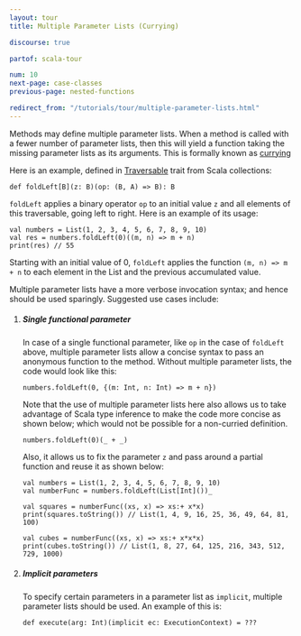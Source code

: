 ```yaml
---
layout: tour
title: Multiple Parameter Lists (Currying)

discourse: true

partof: scala-tour

num: 10
next-page: case-classes
previous-page: nested-functions

redirect_from: "/tutorials/tour/multiple-parameter-lists.html"
---
```


Methods may define multiple parameter lists. When a method is called with a fewer number of parameter lists, then this will yield a function taking the missing parameter lists as its arguments. This is formally known as [currying](https://en.wikipedia.org/wiki/Currying)

Here is an example, defined in [Traversable](/overviews/collections/trait-traversable.html) trait from Scala collections:

```
def foldLeft[B](z: B)(op: (B, A) => B): B
```

`foldLeft` applies a binary operator `op` to an initial value `z` and all elements of this traversable, going left to right. Here is an example of its usage:

```tut
val numbers = List(1, 2, 3, 4, 5, 6, 7, 8, 9, 10)
val res = numbers.foldLeft(0)((m, n) => m + n)
print(res) // 55
```

Starting with an initial value of 0, `foldLeft` applies the function `(m, n) => m + n` to each element in the List and the previous accumulated value.

Multiple parameter lists have a more verbose invocation syntax; and hence should be used sparingly. Suggested use cases include:

1. ##### Single functional parameter
    In case of a single functional parameter, like `op` in the case of `foldLeft` above, multiple parameter lists allow a concise syntax to pass an anonymous function to the method. Without multiple parameter lists, the code would look like this:
    ```
    numbers.foldLeft(0, {(m: Int, n: Int) => m + n})
    ```
    Note that the use of multiple parameter lists here also allows us to take advantage of Scala type inference to make the code more concise as shown below; which would not be possible for a non-curried definition.
    
    ```
    numbers.foldLeft(0)(_ + _)
    ```
    
    Also, it allows us to fix the parameter `z` and pass around a partial function and reuse it as shown below:
    ```tut
    val numbers = List(1, 2, 3, 4, 5, 6, 7, 8, 9, 10)
    val numberFunc = numbers.foldLeft(List[Int]())_

    val squares = numberFunc((xs, x) => xs:+ x*x)
    print(squares.toString()) // List(1, 4, 9, 16, 25, 36, 49, 64, 81, 100)
    
    val cubes = numberFunc((xs, x) => xs:+ x*x*x)
    print(cubes.toString()) // List(1, 8, 27, 64, 125, 216, 343, 512, 729, 1000)
    ```

2. ##### Implicit parameters
    To specify certain parameters in a parameter list as `implicit`, multiple parameter lists should be used. An example of this is:

    ```
    def execute(arg: Int)(implicit ec: ExecutionContext) = ???
    ```
    